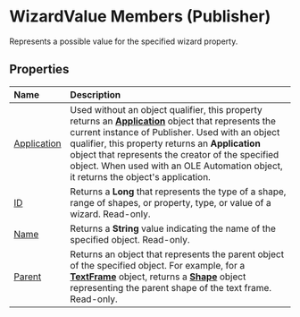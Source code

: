 
# WizardValue Members (Publisher)
Represents a possible value for the specified wizard property.

## Properties



|**Name**|**Description**|
|:-----|:-----|
| [Application](c6b94421-619a-8589-f266-dec03647254b.md)|Used without an object qualifier, this property returns an  **[Application](acfc7efb-e6a5-a89a-3aee-3cb4af2f3508.md)** object that represents the current instance of Publisher. Used with an object qualifier, this property returns an  **Application** object that represents the creator of the specified object. When used with an OLE Automation object, it returns the object's application.|
| [ID](d8d1ec6b-e2e7-8729-b4d2-a62a578ead11.md)|Returns a  **Long** that represents the type of a shape, range of shapes, or property, type, or value of a wizard. Read-only.|
| [Name](51cef04a-e22f-217f-a8a4-d9931057e817.md)|Returns a  **String** value indicating the name of the specified object. Read-only.|
| [Parent](aa00d170-550c-8584-1e88-eb122763a0d7.md)|Returns an object that represents the parent object of the specified object. For example, for a  **[TextFrame](95e88f5a-b3dc-272e-7c1d-5282c97ae11e.md)** object, returns a **[Shape](666cb7f0-62a8-f419-9838-007ef29506ee.md)** object representing the parent shape of the text frame. Read-only.|

